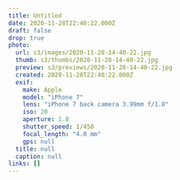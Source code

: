 ```yaml
---
title: Untitled
date: 2020-11-28T22:40:22.000Z
draft: false
drop: true
photo:
  url: s3/images/2020-11-28-14-40-22.jpg
  thumb: s3/thumbs/2020-11-28-14-40-22.jpg
  preview: s3/previews/2020-11-28-14-40-22.jpg
  created: 2020-11-28T22:40:22.000Z
  exif:
    make: Apple
    model: "iPhone 7"
    lens: "iPhone 7 back camera 3.99mm f/1.8"
    iso: 20
    aperture: 1.8
    shutter_speed: 1/450
    focal_length: "4.0 mm"
    gps: null
  title: null
  caption: null
links: []
---
```

